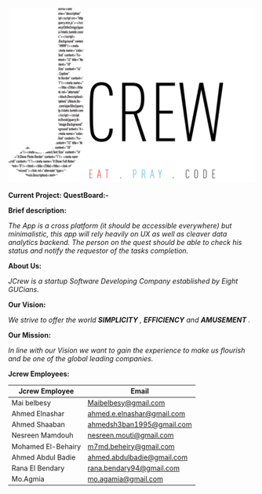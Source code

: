 ![.](https://github.com/maibelbesy/Jcrew/blob/master/images/jcrewlogo.png)


**Current Project: QuestBoard:-**

**Brief description:**

*The App is a cross platform (it should be accessible everywhere) but minimalistic, this app will rely
heavily on UX as well as cleaver data analytics backend.
The person on the quest should be able to check his status and notify the requestor of the tasks 
completion.*


**About Us:**

*JCrew is a startup Software Developing Company established by Eight GUCians.*

**Our Vision:**

*We strive to offer the world  **SIMPLICITY** , **EFFICIENCY** and **AMUSEMENT** .*

**Our Mission:**

*In line with our Vision we want to gain the experience to make us flourish and be one of the global leading companies.*


**Jcrew Employees:**

Jcrew Employee | Email
---------------| -----
Mai belbesy | Maibelbesy@gmail.com
Ahmed Elnashar | ahmed.e.elnashar@gmail.com
Ahmed Shaaban | ahmedsh3ban1995@gmail.com
Nesreen Mamdouh | nesreen.mouti@gmail.com
Mohamed El-Behairy | m7md.beheiry@gmail.com
Ahmed Abdul Badie | ahmed.abdulbadie@gmail.com
Rana El Bendary | rana.bendary94@gmail.com
Mo.Agmia | mo.agamia@gmail.com
